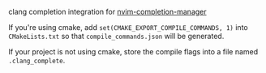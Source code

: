 clang completion integration for
[nvim-completion-manager](https://github.com/roxma/nvim-completion-manager)

If you're using cmake, add `set(CMAKE_EXPORT_COMPILE_COMMANDS, 1)` into
`CMakeLists.txt` so that `compile_commands.json` will be generated.

If your project is not using cmake, store the compile flags into a file named
`.clang_complete`.

